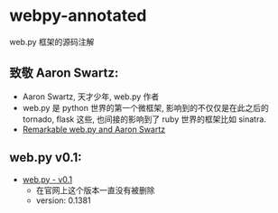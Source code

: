 # webpy-annotated
web.py 框架的源码注解




## 致敬 Aaron Swartz:

- Aaron Swartz, 天才少年, web.py 作者
- web.py 是 python 世界的第一个微框架, 影响到的不仅仅是在此之后的 tornado, flask 这些, 也间接的影响到了 ruby 世界的框架比如 sinatra. 
- [Remarkable web.py and Aaron Swartz](http://kjam.org/cn/category/jam.html)


## web.py v0.1:

- [web.py - v0.1](http://webpy.org/static/web.py)
    - 在官网上这个版本一直没有被删除
    - version: 0.1381
    
    

